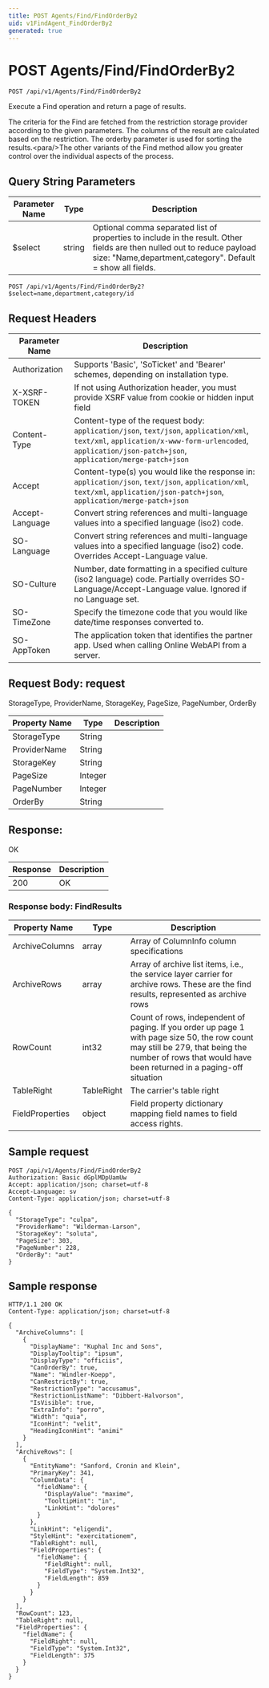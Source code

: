 ```yaml
---
title: POST Agents/Find/FindOrderBy2
uid: v1FindAgent_FindOrderBy2
generated: true
---
```


# POST Agents/Find/FindOrderBy2

```http
POST /api/v1/Agents/Find/FindOrderBy2
```

Execute a Find operation and return a page of results.


The criteria for the Find are fetched from the restriction storage provider according to the given parameters. The columns of the result are calculated based on the restriction. The orderby parameter is used for sorting the results.&lt;para/&gt;The other variants of the Find method allow you greater control over the individual aspects of the process.






## Query String Parameters

| Parameter Name | Type |  Description |
|----------------|------|--------------|
| $select | string |  Optional comma separated list of properties to include in the result. Other fields are then nulled out to reduce payload size: "Name,department,category". Default = show all fields. |

```http
POST /api/v1/Agents/Find/FindOrderBy2?$select=name,department,category/id
```


## Request Headers

| Parameter Name | Description |
|----------------|-------------|
| Authorization  | Supports 'Basic', 'SoTicket' and 'Bearer' schemes, depending on installation type. |
| X-XSRF-TOKEN   | If not using Authorization header, you must provide XSRF value from cookie or hidden input field |
| Content-Type | Content-type of the request body: `application/json`, `text/json`, `application/xml`, `text/xml`, `application/x-www-form-urlencoded`, `application/json-patch+json`, `application/merge-patch+json` |
| Accept         | Content-type(s) you would like the response in: `application/json`, `text/json`, `application/xml`, `text/xml`, `application/json-patch+json`, `application/merge-patch+json` |
| Accept-Language | Convert string references and multi-language values into a specified language (iso2) code. |
| SO-Language | Convert string references and multi-language values into a specified language (iso2) code. Overrides Accept-Language value. |
| SO-Culture | Number, date formatting in a specified culture (iso2 language) code. Partially overrides SO-Language/Accept-Language value. Ignored if no Language set. |
| SO-TimeZone | Specify the timezone code that you would like date/time responses converted to. |
| SO-AppToken | The application token that identifies the partner app. Used when calling Online WebAPI from a server. |

## Request Body: request 

StorageType, ProviderName, StorageKey, PageSize, PageNumber, OrderBy 

| Property Name | Type |  Description |
|----------------|------|--------------|
| StorageType | String |  |
| ProviderName | String |  |
| StorageKey | String |  |
| PageSize | Integer |  |
| PageNumber | Integer |  |
| OrderBy | String |  |

## Response:

OK

| Response | Description |
|----------------|-------------|
| 200 | OK |

### Response body: FindResults

| Property Name | Type |  Description |
|----------------|------|--------------|
| ArchiveColumns | array | Array of ColumnInfo column specifications |
| ArchiveRows | array | Array of archive list items, i.e., the service layer carrier for archive rows. These are the find results, represented as archive rows |
| RowCount | int32 | Count of rows, independent of paging. If you order up page 1 with page size 50, the row count may still be 279, that being the number of rows that would have been returned in a  paging-off situation |
| TableRight | TableRight | The carrier's table right |
| FieldProperties | object | Field property dictionary mapping field names to field access rights. |

## Sample request

```http!
POST /api/v1/Agents/Find/FindOrderBy2
Authorization: Basic dGplMDpUamUw
Accept: application/json; charset=utf-8
Accept-Language: sv
Content-Type: application/json; charset=utf-8

{
  "StorageType": "culpa",
  "ProviderName": "Wilderman-Larson",
  "StorageKey": "soluta",
  "PageSize": 303,
  "PageNumber": 228,
  "OrderBy": "aut"
}
```

## Sample response

```http_
HTTP/1.1 200 OK
Content-Type: application/json; charset=utf-8

{
  "ArchiveColumns": [
    {
      "DisplayName": "Kuphal Inc and Sons",
      "DisplayTooltip": "ipsum",
      "DisplayType": "officiis",
      "CanOrderBy": true,
      "Name": "Windler-Koepp",
      "CanRestrictBy": true,
      "RestrictionType": "accusamus",
      "RestrictionListName": "Dibbert-Halvorson",
      "IsVisible": true,
      "ExtraInfo": "porro",
      "Width": "quia",
      "IconHint": "velit",
      "HeadingIconHint": "animi"
    }
  ],
  "ArchiveRows": [
    {
      "EntityName": "Sanford, Cronin and Klein",
      "PrimaryKey": 341,
      "ColumnData": {
        "fieldName": {
          "DisplayValue": "maxime",
          "TooltipHint": "in",
          "LinkHint": "dolores"
        }
      },
      "LinkHint": "eligendi",
      "StyleHint": "exercitationem",
      "TableRight": null,
      "FieldProperties": {
        "fieldName": {
          "FieldRight": null,
          "FieldType": "System.Int32",
          "FieldLength": 859
        }
      }
    }
  ],
  "RowCount": 123,
  "TableRight": null,
  "FieldProperties": {
    "fieldName": {
      "FieldRight": null,
      "FieldType": "System.Int32",
      "FieldLength": 375
    }
  }
}
```